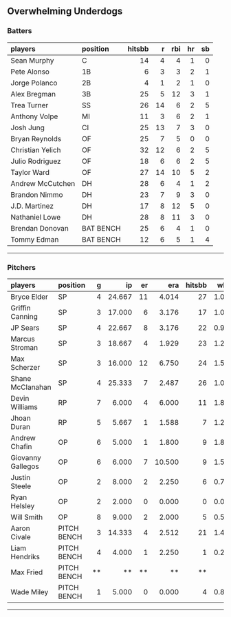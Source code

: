 ## Overwhelming Underdogs

### Batters

 
|players          |position  | hitsbb|  r| rbi| hr| sb| 
|:----------------|:---------|------:|--:|---:|--:|--:| 
|Sean Murphy      |C         |     14|  4|   4|  1|  0| 
|Pete Alonso      |1B        |      6|  3|   3|  2|  1| 
|Jorge Polanco    |2B        |      4|  1|   2|  1|  0| 
|Alex Bregman     |3B        |     25|  5|  12|  3|  1| 
|Trea Turner      |SS        |     26| 14|   6|  2|  5| 
|Anthony Volpe    |MI        |     11|  3|   6|  2|  1| 
|Josh Jung        |CI        |     25| 13|   7|  3|  0| 
|Bryan Reynolds   |OF        |     25|  7|   5|  0|  0| 
|Christian Yelich |OF        |     32| 12|   6|  2|  5| 
|Julio Rodriguez  |OF        |     18|  6|   6|  2|  5| 
|Taylor Ward      |OF        |     27| 14|  10|  5|  2| 
|Andrew McCutchen |DH        |     28|  6|   4|  1|  2| 
|Brandon Nimmo    |DH        |     23|  7|   9|  3|  0| 
|J.D. Martinez    |DH        |     17|  8|  12|  5|  0| 
|Nathaniel Lowe   |DH        |     28|  8|  11|  3|  0| 
|Brendan Donovan  |BAT BENCH |     25|  6|   4|  1|  0| 
|Tommy Edman      |BAT BENCH |     12|  6|   5|  1|  4| 

* * *

### Pitchers

 
|players           |position    |  g|     ip| er|    era| hitsbb|  whip| so|  w| sv| 
|:-----------------|:-----------|--:|------:|--:|------:|------:|-----:|--:|--:|--:| 
|Bryce Elder       |SP          |  4| 24.667| 11|  4.014|     27| 1.095| 18|  2|  0| 
|Griffin Canning   |SP          |  3| 17.000|  6|  3.176|     17| 1.000| 16|  1|  0| 
|JP Sears          |SP          |  4| 22.667|  8|  3.176|     22| 0.971| 20|  1|  0| 
|Marcus Stroman    |SP          |  3| 18.667|  4|  1.929|     23| 1.232| 16|  3|  0| 
|Max Scherzer      |SP          |  3| 16.000| 12|  6.750|     24| 1.500| 21|  1|  0| 
|Shane McClanahan  |SP          |  4| 25.333|  7|  2.487|     26| 1.026| 22|  3|  0| 
|Devin Williams    |RP          |  7|  6.000|  4|  6.000|     11| 1.833| 10|  0|  3| 
|Jhoan Duran       |RP          |  5|  5.667|  1|  1.588|      7| 1.235|  7|  1|  2| 
|Andrew Chafin     |OP          |  6|  5.000|  1|  1.800|      9| 1.800|  7|  0|  0| 
|Giovanny Gallegos |OP          |  6|  6.000|  7| 10.500|      9| 1.500|  8|  0|  2| 
|Justin Steele     |OP          |  2|  8.000|  2|  2.250|      6| 0.750|  5|  1|  0| 
|Ryan Helsley      |OP          |  2|  2.000|  0|  0.000|      0| 0.000|  4|  0|  1| 
|Will Smith        |OP          |  8|  9.000|  2|  2.000|      5| 0.556|  8|  1|  3| 
|Aaron Civale      |PITCH BENCH |  3| 14.333|  4|  2.512|     21| 1.465| 14|  1|  0| 
|Liam Hendriks     |PITCH BENCH |  4|  4.000|  1|  2.250|      1| 0.250|  3|  2|  1| 
|Max Fried         |PITCH BENCH | **|     **| **|     **|     **|    **| **| **| **| 
|Wade Miley        |PITCH BENCH |  1|  5.000|  0|  0.000|      4| 0.800|  4|  1|  0| 


* * *


